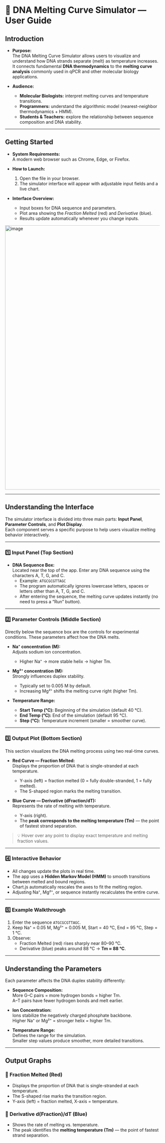 # 🧬 DNA Melting Curve Simulator — User Guide

## Introduction
- **Purpose:**  
  The DNA Melting Curve Simulator allows users to visualize and understand how DNA strands separate (melt) as temperature increases.  
  It connects fundamental **DNA thermodynamics** to the **melting curve analysis** commonly used in qPCR and other molecular biology applications.

- **Audience:**  
  - **Molecular Biologists:** interpret melting curves and temperature transitions.  
  - **Programmers:** understand the algorithmic model (nearest-neighbor thermodynamics + HMM).  
  - **Students & Teachers:** explore the relationship between sequence composition and DNA stability.

---

## Getting Started
- **System Requirements:**  
  A modern web browser such as Chrome, Edge, or Firefox.

- **How to Launch:**  
  1. Open the file in your browser.  
  2. The simulator interface will appear with adjustable input fields and a live chart.

- **Interface Overview:**  
  - Input boxes for DNA sequence and parameters.  
  - Plot area showing the *Fraction Melted* (red) and *Derivative* (blue).  
  - Results update automatically whenever you change inputs.

<img width="1400" height="858" alt="image" src="https://github.com/user-attachments/assets/632e7d7a-2e9f-4366-8083-ca8d2c2a4beb" />

---

## Understanding the Interface
The simulator interface is divided into three main parts: **Input Panel**, **Parameter Controls**, and **Plot Display**.  
Each component serves a specific purpose to help users visualize melting behavior interactively.

---

### 1️⃣ Input Panel (Top Section)
- **DNA Sequence Box:**  
  Located near the top of the app. Enter any DNA sequence using the characters A, T, G, and C.  
  - Example: `ATGCGCGTTAGC`  
  - The program automatically ignores lowercase letters, spaces or letters other than A, T, G, and C.  
  - After entering the sequence, the melting curve updates instantly (no need to press a “Run” button).

---

### 2️⃣ Parameter Controls (Middle Section)
Directly below the sequence box are the controls for experimental conditions. These parameters affect how the DNA melts.

- **Na⁺ concentration (M):**  
  Adjusts sodium ion concentration.  
  - Higher Na⁺ → more stable helix → higher Tm.

- **Mg²⁺ concentration (M):**  
  Strongly influences duplex stability.  
  - Typically set to 0.005 M by default.  
  - Increasing Mg²⁺ shifts the melting curve right (higher Tm).

- **Temperature Range:**  
  - **Start Temp (°C):** Beginning of the simulation (default 40 °C).  
  - **End Temp (°C):** End of the simulation (default 95 °C).  
  - **Step (°C):** Temperature increment (smaller = smoother curve).  

---

### 3️⃣ Output Plot (Bottom Section)
This section visualizes the DNA melting process using two real-time curves.

- **Red Curve — Fraction Melted:**  
  Displays the proportion of DNA that is single-stranded at each temperature.  
  - Y-axis (left) = fraction melted (0 = fully double-stranded, 1 = fully melted).  
  - The S-shaped region marks the melting transition.

- **Blue Curve — Derivative (dFraction/dT):**  
  Represents the rate of melting with temperature.  
  - Y-axis (right).  
  - The **peak corresponds to the melting temperature (Tm)** — the point of fastest strand separation.

> 💡 Hover over any point to display exact temperature and melting fraction values.

---

### 4️⃣ Interactive Behavior
- All changes update the plots in real time.  
- The app uses a **Hidden Markov Model (HMM)** to smooth transitions between melted and bound regions.  
- Chart.js automatically rescales the axes to fit the melting region.  
- Adjusting Na⁺, Mg²⁺, or sequence instantly recalculates the entire curve.

---

### 5️⃣ Example Walkthrough
1. Enter the sequence `ATGCGCGTTAGC`.  
2. Keep Na⁺ = 0.05 M, Mg²⁺ = 0.005 M, Start = 40 °C, End = 95 °C, Step = 1 °C.  
3. Observe:
   - Fraction Melted (red) rises sharply near 80–90 °C.  
   - Derivative (blue) peaks around 88 °C → **Tm ≈ 88 °C**.

---

## Understanding the Parameters
Each parameter affects the DNA duplex stability differently:

- **Sequence Composition:**  
  More G–C pairs = more hydrogen bonds = higher Tm.  
  A–T pairs have fewer hydrogen bonds and melt earlier.

- **Ion Concentration:**  
  Ions stabilize the negatively charged phosphate backbone.  
  Higher Na⁺ or Mg²⁺ = stronger helix = higher Tm.

- **Temperature Range:**  
  Defines the range for the simulation.  
  Smaller step values produce smoother, more detailed transitions.

---

## Output Graphs
### 🔴 Fraction Melted (Red)
- Displays the proportion of DNA that is single-stranded at each temperature.  
- The S-shaped rise marks the transition region.  
- Y-axis (left) = fraction melted, X-axis = temperature.

### 🔵 Derivative d(Fraction)/dT (Blue)
- Shows the rate of melting vs. temperature.  
- The peak identifies the **melting temperature (Tm)** — the point of fastest strand separation.  


